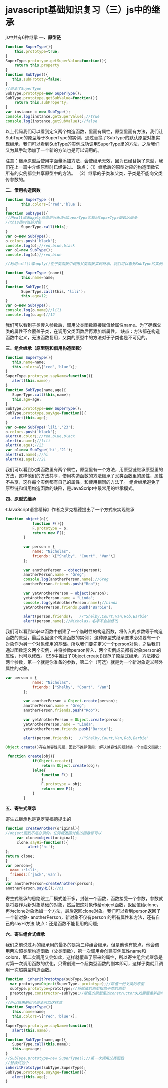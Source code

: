 # javascript基础知识复习（三）js中的继承


js中共有6种继承 
**一、原型链**
```javascript
function SuperType(){
    this.prototype=true;
}
SuperType.prototype.getSuperValue=function(){
    return this.property
}
function SubType(){
   this.subPrototy=false;
}
//继承了SuperType
SubType.prototype=new SuperType();
SubType.prototype.getSubValue=function(){
    return this.subProperty;
}
var instance = new SubType();
console,log(instance.getSuperValue);//true
console.log(instance.getSubValue);//false
```
以上代码我们可以看到定义两个构造函数，里面有属性，原型里面有方法，我们让SubType的原型等于SuperType的实例，通过替换了SubType的默认原型对象实现继承，我们可以看到SubType的实例成功调用SuperType里的方法，之后我们又为其手动添加了一个新的方法也是可以调用的。 

注意：继承原型后使用字面量添加方法，会使继承无效，因为已经替换了原型，我们在上一篇中介绍原型时已经讲过。 
缺点：（1）继承后的原型对应的构造函数它所有的实例都会共享原型中的方法。 （2）继承的子类和父类，子类是不能向父类传参数的。 

**二、借用构造函数**

```javascript
function SuperType (){
       this.colors=['red','blue'];
}
function SubType(){
//用call或者apply将调用对象换成SuperType实现对SuperType函数的继承
//this指向当前对象
       SuperType.call(this);
}
var o=new SubType();
o.colors.push('black');
console.log(o);//red,blue,black
var o1=new SubType();
console.log(o1)//red,blue

//利用call()或apply()在子类函数中调用父类函数实现继承，我们可以看到SubType的实例并不共享属性；而且子类也是可以向父类传参的

function SuperType (name){
       this.name=name;
}
function SubType(){
       SuperType.call(this，'lili');
       this.age=12;
}
var o=new SubType();
console.log(o.name)//lili
console.log(o.age)//12
```
我们可以看到子类传入参数后，调用父类函数直接赋值给属性name。为了确保父类的属性不会覆盖子类，在调用父类函数后再添加新属性。 缺点：方法都在构造函数中定义，无法函数复用，父类的原型中的方法对于子类也是不可见的。

 **三、组合继承（原型链和借用构造函数）**
 
```javascript
function SuperType(){
   this.name=name;
   this.colors=\['red','blue'\];
}
SuperType.prototype.sayName=function(){
   alert(this.name);
}
function SubType(name,age){
   SuperType.call(this,name);
   this.age=age;
}
SubType.prototype=new SuperType();
SubType.prototype.sayAge=function(){
   alert(this.age);
}
var o=new SubType('lili','23');
o.colors.push('black');
alert(o.color);//red,blue,black
alert(o.name);//lili
alert(o.age);//23
var o1=new SubType('hi','21');
alert(o1.name);//hi
alert(o1.age);//21
```
我们可以看到父类函数里有两个属性，原型里有一个方法，用原型链继承原型里的方法，这样他们的方法共享，借用构造函数的方法继承了父类函数里的属性，属性不共享，这样每个实例都有自己的属性，和使用相同的方法了。 组合继承避免了原型链和借用构造函数的缺陷，是JavaScript中最常用的继承模式。 

**四、原型式继承** 

《JavaScript语言精粹》作者克罗克福德提出了一个方式来实现继承
```javascript
function object(o){
            function F(){}
            F.prototype = o;
            return new F();
        }
  
        var person = {
            name: "Nicholas",
            friends: \["Shelby", "Court", "Van"\]
        };
        
        var anotherPerson = object(person);
        anotherPerson.name = "Greg";
        console.log(anotherPerson.name);//Greg
        anotherPerson.friends.push("Rob");
        
        var yetAnotherPerson = object(person);
        yetAnotherPerson.name = "Linda";
        console.log(yetAnotherPerson.name);//Linda
        yetAnotherPerson.friends.push("Barbie");
        
        alert(person.friends);   //"Shelby,Court,Van,Rob,Barbie"
        alert(person.name);//Nicholas，名字不会被修改
```
我们可以看到object函数中创建了一个临时性的构造函数，将传入的参数等于构造函数的原型，最后返回这个构造函数的实例； 这种原型式继承要求必须要有一个对象作为另一个对象使用的基础。所以我们要先定义一个person对象，之后我们通过函数定义两个实例，并将参数person传入，两个实例成员都有对象person的属性，也可以修改。 ES5中推出了Object.create()规范了原型式继承，方法接受两个参数，第一个就是你准备的参数，第二个（可选）就是为一个新对象定义额外属性的对象。
```javascript
var person = {
            name: "Nicholas",
            friends: ["Shelby", "Court", "Van"]
        };
        
        var anotherPerson = Object.create(person);
        anotherPerson.name = "Greg";
        anotherPerson.friends.push("Rob");
        
        var yetAnotherPerson = Object.create(person);
        yetAnotherPerson.name = "Linda";
        yetAnotherPerson.friends.push("Barbie");
        
        alert(person.friends);   //"Shelby,Court,Van,Rob,Barbie"

Object.create()存在兼容性问题，因此不推荐使用; 解决兼容性问题封装一个自定义函数：

 function create(obj){
            if(Object.create){
                return Object.create(obj);
            }else{
                function F() {
                }
                F.prototype = obj;
                return new F();
            }
        }
```

**五、寄生式继承** 

寄生式继承也是克罗克福德提出的
```javascript
function createAnother(original){
//object函数不是必须的，任何能返回对象的函数都可以
     var clone=object(original);
     clone.sayHi=function(){
          alert('hi');
};
return clone;
}
var person={
  name :'lili';
  friends:['jack','van'];
};
var anotherPerson=createAnother(person);
anotherPerson.sayHi();//hi
```
寄生式继承的思路跟工厂模式差不多，封装一个函数，函数接受一个参数，参数就是将要作为新对象基础的对象，然后把这对象传给object函数，返回值给clone，再为clone对象添加一个方法，最后返回clone对象。我们可以看到person返回了一个新对象- anotherPerson，新对象不仅有person 的所有属性和方法，还有自己的sayHi方法 缺点：还是函数不能复用的问题; 

**六、寄生组合式继承** 

我们之前说过Js的继承用的最多的是第三种组合继承，但是他也有缺点，他会调用两次超类型构造函数（父类函数），第一次调用会创建实例属性name和colors，第二次调用又会如此，这样就覆盖了原来的属性，所以寄生组合式继承是对第一次调用函数的优化，只需创建一个超类型函数的副本即可，这样子类就只调用一次超类型构造函数。
```javascript
function  inheritPrototype(subType,SuperType){
  var prototype=Object(SuperType. prototype);//赋值一份父类的原型
  subType.prototype=prototype;//将赋值的原型指向子类的原型
  preototype.constructor=subType;//赋值的原型里的constructor失效需要重新指向
}
//所以原来的组合继承可以这样改
function SuperType(){
   this.name=name;
   this.colors=\['red','blue'\];
}
SuperType.prototype.sayName=function(){
   alert(this.name);
}
function SubType(name,age){
   SuperType.call(this,name);
   this.age=age;
}
//SubType.prototype=new SuperType();//第一次调用父类函数
//替换成这个
inheritPrototype(subType,SuperType);
SubType.prototype.sayAge=function(){
   alert(this.age);
}
```
